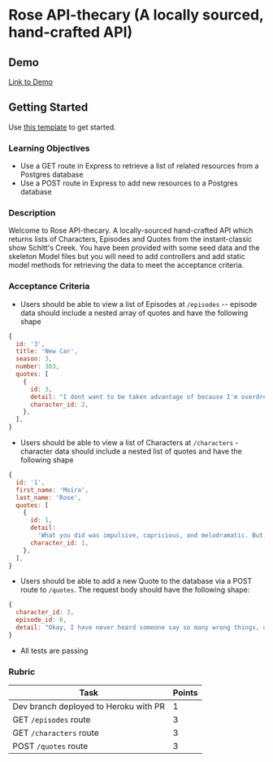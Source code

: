 # Rose API-thecary (A locally sourced, hand-crafted API)

## Demo

[Link to Demo](https://alchemy-rose-api-thecary.herokuapp.com/)

## Getting Started

Use [this template](https://github.com/alchemycodelab/backend-rose-api-thecary) to get started.

### Learning Objectives

- Use a GET route in Express to retrieve a list of related resources from a Postgres database
- Use a POST route in Express to add new resources to a Postgres database

### Description

Welcome to Rose API-thecary. A locally-sourced hand-crafted API which returns lists of Characters, Episodes and Quotes from the instant-classic show Schitt's Creek. You have been provided with some seed data and the skeleton Model files but you will need to add controllers and add static model methods for retrieving the data to meet the acceptance criteria.

### Acceptance Criteria

- Users should be able to view a list of Episodes at `/episodes` -- episode data should include a nested array of quotes and have the following shape

```js
{
  id: '3',
  title: 'New Car',
  season: 3,
  number: 303,
  quotes: [
    {
      id: 3,
      detail: "I dont want to be taken advantage of because I'm overdressed.",
      character_id: 2,
    },
  ],
}
```

- Users should be able to view a list of Characters at `/characters` - character data should include a nested list of quotes and have the following shape

```js
{
  id: '1',
  first_name: 'Moira',
  last_name: 'Rose',
  quotes: [
    {
      id: 1,
      detail:
        'What you did was impulsive, capricious, and melodramatic. But, it was also wrong.',
      character_id: 1,
    },
  ],
}

```

- Users should be able to add a new Quote to the database via a POST route to `/quotes`. The request body should have the following shape:

```js
{
  character_id: 3,
  episode_id: 6,
  detail: "Okay, I have never heard someone say so many wrong things, one after the other, consecutively, in a row."
}
```

- All tests are passing

### Rubric

| Task                                  | Points |
| ------------------------------------- | ------ |
| Dev branch deployed to Heroku with PR | 1      |
| GET `/episodes` route                 | 3      |
| GET `/characters` route               | 3      |
| POST `/quotes` route                  | 3      |
